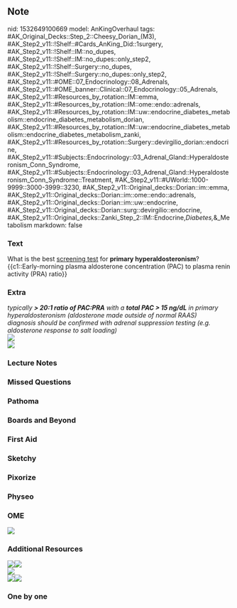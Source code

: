 ## Note
nid: 1532649100669
model: AnKingOverhaul
tags: #AK_Original_Decks::Step_2::Cheesy_Dorian_(M3), #AK_Step2_v11::!Shelf::#Cards_AnKing_Did::1surgery, #AK_Step2_v11::!Shelf::IM::no_dupes, #AK_Step2_v11::!Shelf::IM::no_dupes::only_step2, #AK_Step2_v11::!Shelf::Surgery::no_dupes, #AK_Step2_v11::!Shelf::Surgery::no_dupes::only_step2, #AK_Step2_v11::#OME::07_Endocrinology::08_Adrenals, #AK_Step2_v11::#OME_banner::Clinical::07_Endocrinology::05_Adrenals, #AK_Step2_v11::#Resources_by_rotation::IM::emma, #AK_Step2_v11::#Resources_by_rotation::IM::ome::endo::adrenals, #AK_Step2_v11::#Resources_by_rotation::IM::uw::endocrine_diabetes_metabolism::endocrine_diabetes_metabolism_dorian, #AK_Step2_v11::#Resources_by_rotation::IM::uw::endocrine_diabetes_metabolism::endocrine_diabetes_metabolism_zanki, #AK_Step2_v11::#Resources_by_rotation::Surgery::devirgilio_dorian::endocrine, #AK_Step2_v11::#Subjects::Endocrinology::03_Adrenal_Gland::Hyperaldosteronism_Conn_Syndrome, #AK_Step2_v11::#Subjects::Endocrinology::03_Adrenal_Gland::Hyperaldosteronism_Conn_Syndrome::Treatment, #AK_Step2_v11::#UWorld::1000-9999::3000-3999::3230, #AK_Step2_v11::Original_decks::Dorian::im::emma, #AK_Step2_v11::Original_decks::Dorian::im::ome::endo::adrenals, #AK_Step2_v11::Original_decks::Dorian::im::uw::endocrine, #AK_Step2_v11::Original_decks::Dorian::surg::devirgilio::endocrine, #AK_Step2_v11::Original_decks::Zanki_Step_2::IM::Endocrine,_Diabetes,_&_Metabolism
markdown: false

### Text
What is the best <u>screening test</u> for <b>primary
hyperaldosteronism</b>?{{c1::Early-morning plasma aldosterone
concentration (PAC) to plasma renin activity (PRA) ratio}}

### Extra
<div>
<div>
  <i>typically <b>> 20:1 ratio of PAC:PRA</b> with a <b>total
  PAC > 15 ng/dL</b> in primary hyperaldosteronism (aldosterone
  made outside of normal RAAS)</i>
</div>
<div>
  <i>diagnosis should be confirmed with adrenal suppression testing
  (e.g. aldosterone response to salt loading)</i>
</div><img src="hyperald.png"></div><img src=
"paste-1205601614954497.jpg">

### Lecture Notes


### Missed Questions


### Pathoma


### Boards and Beyond


### First Aid


### Sketchy


### Pixorize


### Physeo


### OME
<div class="ome-widget">
  <a href=
  "https://onlinemeded.org/spa/endocrinology/adrenals/acquire?ref=anki">
  <img src="_OME_AnkiFlashcards_Lesson_4.png"></a>
</div>

### Additional Resources
<div>
  <i><img class="" src="paste-4238544310632449.jpg" style=
  ""><img class="" src="paste-864439477731331.jpg" style=""></i>
</div>
<div>
  <div><img class="" src="paste-14165884473966593.jpg" style=
  ""></div>
  <div><img class="" src="paste-13924249613893633.jpg" style=
  "font-style: italic;"><img class="" src=
  "paste-9803430356844545.jpg" style="font-style: italic;"></div>
</div>

### One by one

